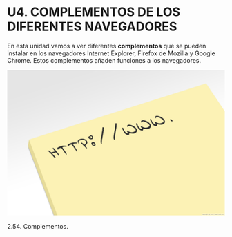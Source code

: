
# U4. COMPLEMENTOS DE LOS DIFERENTES NAVEGADORES

En esta unidad vamos a ver diferentes **complementos** que se pueden instalar en los navegadores Internet Explorer, Firefox de Mozilla y Google Chrome. Estos complementos añaden funciones a los navegadores.


![](img/100206_cr_internet_04_011.jpg)

 2.54. Complementos. 

